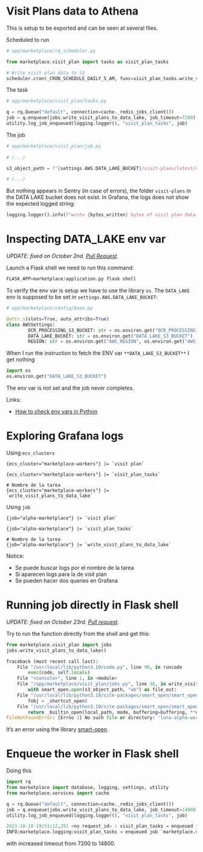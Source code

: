 # Visit Plans data to Athena

This is setup to be exported and can be seen at several files.

Scheduled to run
```python
# app/marketplace/rq_scheduler.py

from marketplace.visit_plan import tasks as visit_plan_tasks

# Write visit plan data to S3
scheduler.cron(_CRON_SCHEDULE_DAILY_5_AM, func=visit_plan_tasks.write_visit_plans_to_data_lake, use_local_timezone=True)
```

The task
```python
# app/marketplace/visit_plan/tasks.py

q = rq.Queue("default", connection=cache._redis_jobs_client())
job = q.enqueue(jobs.write_visit_plans_to_data_lake, job_timeout=7200)
utility.log_job_enqueued(logging.logger(), "visit_plan_tasks", job)
```

The job
```python
# app/marketplace/visit_plan/job.py
    
# (...)

s3_object_path = f"{settings.AWS.DATA_LAKE_BUCKET}/visit-plans/latest/data.csv"

# (...)
```

But nothing appears in Sentry (in case of errors), the folder `visit-plans` in the DATA LAKE bucket does not exist. In Grafana, the logs does not show the expected logged string:
```python
logging.logger().info(f"wrote {bytes_written} bytes of visit plan data to {s3_object_path}")
```

# Inspecting DATA_LAKE env var

*UPDATE: fixed on October 2nd.* [*Pull Request*](https://github.com/lunacare/marketplace/pull/4604)*.*

Launch a Flask shell we need to run this command:
```python
FLASK_APP=marketplace/application.py flask shell
```

To verify the env var is setup we have to use the library `os`. The `DATA_LAKE` env is supposed to be set in `settings.AWS.DATA_LAKE_BUCKET`:
```python
# app/marketplace/config/base.py

@attr.s(slots=True, auto_attribs=True)
class AWSSettings:
		OCR_PROCESSING_S3_BUCKET: str = os.environ.get("OCR_PROCESSING_S3_BUCKET")
		DATA_LAKE_BUCKET: str = os.environ.get("DATA_LAKE_S3_BUCKET")
		REGION: str = os.environ.get("AWS_REGION", os.environ.get("AWS_DEFAULT_REGION"))
```

When I run the instruction to fetch the ENV var `**DATA_LAKE_S3_BUCKET**` I get nothing
```python
import os
os.environ.get("DATA_LAKE_S3_BUCKET")
```

The env var is not set and the job never completes.

Links:

- [How to check env vars in Python](https://stackoverflow.com/questions/4906977/how-can-i-access-environment-variables-in-python)

# Exploring Grafana logs

Using `ecs_clusters`
```
{ecs_cluster="marketplace-workers"} |= `visit plan`

{ecs_cluster="marketplace-workers"} |= `visit_plan_tasks`

# Nombre de la tarea
{ecs_cluster="marketplace-workers"} |= `write_visit_plans_to_data_lake`
```

Using `job`

    {job="alpha-marketplace"} |= `visit plan`
    
    {job="alpha-marketplace"} |= `visit_plan_tasks`
    
    # Nombre de la tarea
    {job="alpha-marketplace"} |= `write_visit_plans_to_data_lake`

Notice:

- Se puede buscar logs por el nombre de la tarea
- Sí aparecen logs para la de visit plan
- Se pueden hacer dos queries en Grafana

# Running job directly in Flask shell

*UPDATE: fixed on October 23rd.* [*Pull request*](https://github.com/lunacare/marketplace/pull/4633)*.*

Try to run the function directly from the shell and get this:
```python
from marketplace.visit_plan import jobs
jobs.write_visit_plans_to_data_lake()

Traceback (most recent call last):
	File "/usr/local/lib/python3.10/code.py", line 90, in runcode
		exec(code, self.locals)
	File "<console>", line 1, in <module>
	File "/app/marketplace/visit_plan/jobs.py", line 36, in write_visit_plans_to_data_lake
		with smart_open.open(s3_object_path, "wb") as file_out:
	File "/usr/local/lib/python3.10/site-packages/smart_open/smart_open_lib.py", line 177, in open
		fobj = _shortcut_open(
	File "/usr/local/lib/python3.10/site-packages/smart_open/smart_open_lib.py", line 363, in _shortcut_open
		return _builtin_open(local_path, mode, buffering=buffering, **open_kwargs)
FileNotFoundError: [Errno 2] No such file or directory: 'luna-alpha-workloads-data-lake/business-operations/visit-plans/latest/data.csv'
```

It’s an error using the library [smart-open](https://pypi.org/project/smart-open/).


# Enqueue the worker in Flask shell

Doing this
```python
import rq
from marketplace import database, logging, settings, utility
from marketplace.services import cache

q = rq.Queue("default", connection=cache._redis_jobs_client())
job = q.enqueue(jobs.write_visit_plans_to_data_lake, job_timeout=14800)
utility.log_job_enqueued(logging.logger(), "visit_plan_tasks", job)

2023-10-10 19:51:12,291 <no request_id> : visit_plan_tasks → enqueued job `marketplace.visit_plan.jobs.write_visit_plans_to_data_lake(7dce608e-6e77-4e96-a46e-dd2fff775b02)` for 
INFO:marketplace.logging:visit_plan_tasks → enqueued job `marketplace.visit_plan.jobs.write_visit_plans_to_data_lake(7dce608e-6e77-4e96-a46e-dd2fff775b02)` for 
```

with increased timeout from 7200 to 14800.

